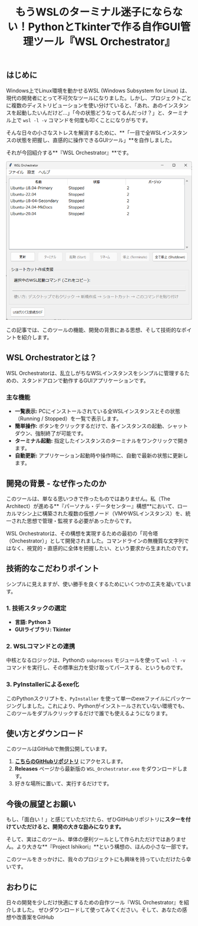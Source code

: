 ﻿---
title: "もうWSLのターミナル迷子にならない！PythonとTkinterで作る自作GUI管理ツール『WSL Orchestrator』"
emoji: "??"
type: "tech"
topics: ["Python", "WSL", "Windows", "Tkinter", "自作ツール"]
published: true
---

## はじめに

Windows上でLinux環境を動かせるWSL (Windows Subsystem for Linux) は、現代の開発者にとって不可欠なツールになりました。しかし、プロジェクトごとに複数のディストリビューションを使い分けていると、「あれ、あのインスタンスを起動したいんだけど…」「今の状態どうなってるんだっけ？」と、ターミナル上で `wsl -l -v` コマンドを何度も叩くことになりがちです。

そんな日々の小さなストレスを解消するために、**「一目で全WSLインスタンスの状態を把握し、直感的に操作できるGUIツール」**を自作しました。

それが今回紹介する**『WSL Orchestrator』**です。

![WSL Orchestratorのスクリーンショット](/images/main.png)

この記事では、このツールの機能、開発の背景にある思想、そして技術的なポイントを紹介します。

## WSL Orchestratorとは？

WSL Orchestratorは、乱立しがちなWSLインスタンスをシンプルに管理するための、スタンドアロンで動作するGUIアプリケーションです。

### 主な機能
- **一覧表示:** PCにインストールされている全WSLインスタンスとその状態（Running / Stopped）を一覧で表示します。
- **簡単操作:** ボタンをクリックするだけで、各インスタンスの起動、シャットダウン、強制終了が可能です。
- **ターミナル起動:** 指定したインスタンスのターミナルをワンクリックで開きます。
- **自動更新:** アプリケーション起動時や操作時に、自動で最新の状態に更新します。

## 開発の背景 - なぜ作ったのか

このツールは、単なる思いつきで作ったものではありません。私（The Architect）が進める**『パーソナル・データセンター』構想**において、ローカルマシン上に構築された複数の仮想ノード（VMやWSLインスタンス）を、統一された思想で管理・監視する必要があったからです。

WSL Orchestratorは、その構想を実現するための最初の「司令塔（Orchestrator）」として開発されました。コマンドラインの無機質な文字列ではなく、視覚的・直感的に全体を把握したい、という要求から生まれたのです。

## 技術的なこだわりポイント

シンプルに見えますが、使い勝手を良くするためにいくつかの工夫を凝いています。

### 1. 技術スタックの選定
- **言語: Python 3**
- **GUIライブラリ: Tkinter**

### 2. WSLコマンドとの連携
中核となるロジックは、Pythonの `subprocess` モジュールを使って `wsl -l -v` コマンドを実行し、その標準出力を受け取ってパースする、というものです。

### 3. PyInstallerによるexe化
このPythonスクリプトを、`PyInstaller` を使って単一のexeファイルにパッケージングしました。これにより、Pythonがインストールされていない環境でも、このツールをダブルクリックするだけで誰でも使えるようになります。

## 使い方とダウンロード

このツールはGitHubで無償公開しています。

1.  **[こちらのGitHubリポジトリ](https://github.com/hkurocat/WSL_Orchestrator)** にアクセスします。
2.  **Releases** ページから最新版の `WSL_Orchestrator.exe` をダウンロードします。
3.  好きな場所に置いて、実行するだけです。

## 今後の展望とお願い

もし、「面白い！」と感じていただけたら、ぜひGitHubリポジトリに**スターを付けていただけると、開発の大きな励みになります。**

そして、実はこのツール、単体の便利ツールとして作られただけではありません。より大きな**『Project Ishikori』**という構想の、ほんの小さな一部です。

このツールをきっかけに、我々のプロジェクトにも興味を持っていただけたら幸いです。

## おわりに

日々の開発を少しだけ快適にするための自作ツール『WSL Orchestrator』を紹介しました。
ぜひダウンロードして使ってみてください。そして、あなたの感想や改善案をGitHub